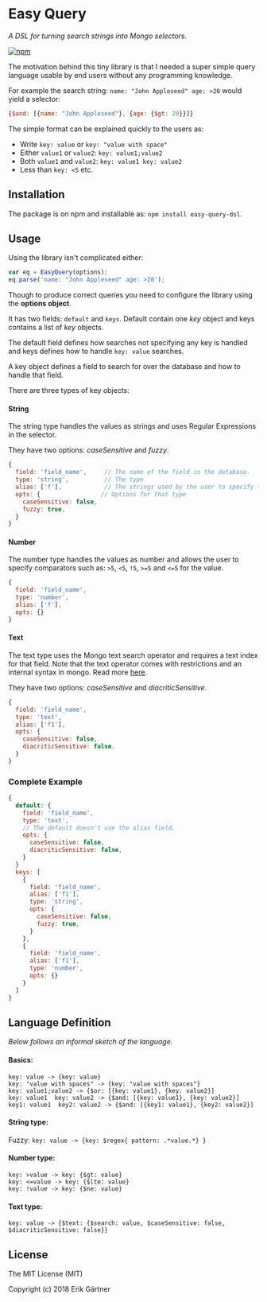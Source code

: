 # Easy Query
*A DSL for turning search strings into Mongo selectors.*

[![npm](https://img.shields.io/npm/v/easy-query-dsl.svg)](https://www.npmjs.com/package/easy-query-dsl) 

The motivation behind this tiny library is that I needed a super simple
query language usable by end users without any programming knowledge.

For example the search string: `name: "John Appleseed" age: >20` would yield a selector:
```javascript
{$and: [{name: "John Appleseed"}, {age: {$gt: 20}}]}
```

The simple format can be explained quickly to the users as:

- Write `key: value` or `key: "value with space"`
- Either `value1` or `value2`: `key: value1;value2`
- Both `value1` and `value2`: `key: value1 key: value2`
- Less than `key: <5` etc.

## Installation

The package is on npm and installable as: `npm install easy-query-dsl`.

## Usage

Using the library isn't complicated either:
```javascript
var eq = EasyQuery(options);
eq.parse('name: "John Appleseed" age: >20');
```

Though to produce correct queries you need to configure the library
using the **options object**.

It has two fields: `default` and `keys`. Default contain one *key* object and keys contains a list of *key* objects.

The default field defines how searches not specifying any key is handled and keys defines how to handle `key: value` searches.

A key object defines a field to search for over the database and how to handle that field.

There are three types of key objects:

#### String
The string type handles the values as strings and uses Regular Expressions in the selector.

They have two options: *caseSensitive* and *fuzzy*.
```javascript
{
  field: 'field_name',     // The name of the field in the database.
  type: 'string',          // The type
  alias: ['f'],            // The strings used by the user to specify the field
  opts: {                 // Options for that type
    caseSensitive: false,
    fuzzy: true,
  }
}
```

#### Number
The number type handles the values as number and allows the user to specify comparators such as: `>5`, `<5`, `!5`, `>=5` and `<=5` for the value.

```javascript
{
  field: 'field_name',
  type: 'number',
  alias: ['f'],
  opts: {}
}
```

#### Text
The text type uses the Mongo text search operator and requires a text index for that field. Note that the text operator comes with restrictions and an internal syntax in mongo. Read more [here](https://docs.mongodb.com/manual/reference/operator/query/text/).


They have two options: *caseSensitive* and *diacriticSensitive*.
```javascript
{
  field: 'field_name',
  type: 'text',
  alias: ['f1'],
  opts: {
    caseSensitive: false,
    diacriticSensitive: false,
  }
}
```

### Complete Example

```javascript
{
  default: {
    field: 'field_name',
    type: 'text',
    // The default doesn't use the alias field.
    opts: {
      caseSensitive: false,
      diacriticSensitive: false,
    }
  }
  keys: [
    {
      field: 'field_name',
      alias: ['f1'],
      type: 'string',
      opts: {
        caseSensitive: false,
        fuzzy: true,
      }
    },
    {
      field: 'field_name',
      alias: ['f1'],
      type: 'number',
      opts: {}
    }
  ]
}
```

## Language Definition
*Below follows an informal sketch of the language.*

#### Basics:
```
key: value -> {key: value}
key: "value with spaces" -> {key: "value with spaces"}
key: value1;value2 -> {$or: [{key: value1}, {key: value2}]
key: value1  key: value2 -> {$and: [{key: value1}, {key: value2}]
key1: value1  key2: value2 -> {$and: [{key1: value1}, {key2: value2}]
```

#### String type:
Fuzzy: `key: value -> {key: $regex{ pattern: .*value.*} }`

#### Number type:
```
key: >value -> key: {$gt: value}
key: <=value -> key: {$lte: value}
key: !value -> key: {$ne: value}
```

#### Text type:
```
key: value -> {$text: {$search: value, $caseSensitive: false, $diacriticSensitive: false}}
```

## License
The MIT License (MIT)

Copyright (c) 2018 Erik Gärtner
